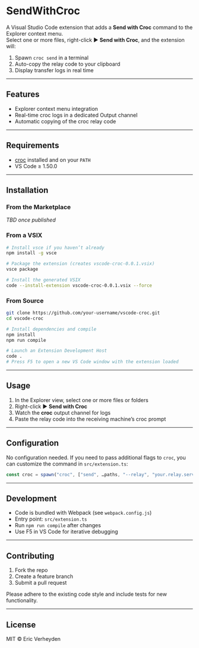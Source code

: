 # SendWithCroc

A Visual Studio Code extension that adds a **Send with Croc** command to the Explorer context menu.  
Select one or more files, right-click ▶ **Send with Croc**, and the extension will:

1. Spawn `croc send` in a terminal
2. Auto-copy the relay code to your clipboard  
3. Display transfer logs in real time  

---

## Features

- Explorer context menu integration  
- Real-time croc logs in a dedicated Output channel  
- Automatic copying of the croc relay code  

---

## Requirements

- [croc](https://github.com/schollz/croc) installed and on your `PATH`  
- VS Code ≥ 1.50.0  

---

## Installation

### From the Marketplace

_TBD once published_

### From a VSIX

```bash
# Install vsce if you haven’t already
npm install -g vsce

# Package the extension (creates vscode-croc-0.0.1.vsix)
vsce package

# Install the generated VSIX
code --install-extension vscode-croc-0.0.1.vsix --force
```

### From Source

```bash
git clone https://github.com/your-username/vscode-croc.git
cd vscode-croc

# Install dependencies and compile
npm install
npm run compile

# Launch an Extension Development Host
code .
# Press F5 to open a new VS Code window with the extension loaded
```

---

## Usage

1. In the Explorer view, select one or more files or folders  
2. Right-click ▶ **Send with Croc**  
3. Watch the **croc** output channel for logs  
4. Paste the relay code into the receiving machine’s croc prompt  

---

## Configuration

No configuration needed. If you need to pass additional flags to `croc`, you can customize the command in `src/extension.ts`:

```typescript
const croc = spawn("croc", ["send", …paths, "--relay", "your.relay.server"]);
```

---

## Development

- Code is bundled with Webpack (see `webpack.config.js`)  
- Entry point: `src/extension.ts`  
- Run `npm run compile` after changes  
- Use F5 in VS Code for iterative debugging  

---

## Contributing

1. Fork the repo  
2. Create a feature branch  
3. Submit a pull request  

Please adhere to the existing code style and include tests for new functionality.

---

## License

MIT © Eric Verheyden